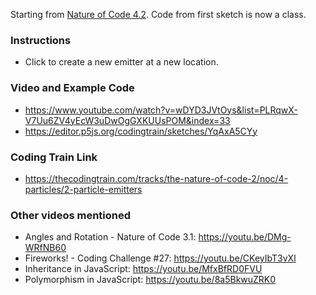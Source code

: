 Starting from [Nature of Code 4.2](https://www.youtube.com/watch?v=wDYD3JVtOys&list=PLRqwX-V7Uu6ZV4yEcW3uDwOgGXKUUsPOM&index=33). Code from first sketch is now a class.

### Instructions
- Click to create a new emitter at a new location. 

### Video and Example Code
- <https://www.youtube.com/watch?v=wDYD3JVtOys&list=PLRqwX-V7Uu6ZV4yEcW3uDwOgGXKUUsPOM&index=33>
- <https://editor.p5js.org/codingtrain/sketches/YqAxA5CYy>

### Coding Train Link
- https://thecodingtrain.com/tracks/the-nature-of-code-2/noc/4-particles/2-particle-emitters

### Other videos mentioned
- Angles and Rotation - Nature of Code 3.1: https://youtu.be/DMg-WRfNB60
- Fireworks! - Coding Challenge #27: https://youtu.be/CKeyIbT3vXI
- Inheritance in JavaScript: https://youtu.be/MfxBfRD0FVU
- Polymorphism in JavaScript: https://youtu.be/8a5BkwuZRK0
